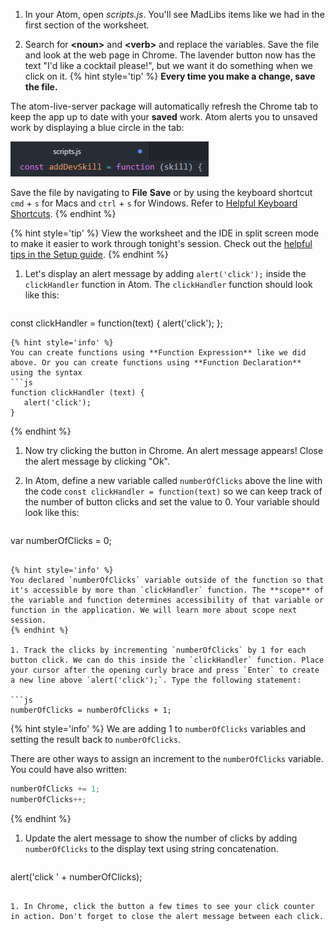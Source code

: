 1. In your Atom, open _scripts.js_. You'll see MadLibs items like we had in the first section of the worksheet. 

1. Search for **&lt;noun>** and **&lt;verb>** and replace the variables. Save the file and look at the web page in Chrome. The lavender button now has the text "I'd like a cocktail please!", but we want it do something when we click on it.
   {% hint style='tip' %}
**Every time you make a change, save the file.** 

The atom-live-server package will automatically refresh the Chrome tab to keep the app up to date with your **saved** work. Atom alerts you to unsaved work by displaying a blue circle in the tab:

![](images/atom-save.png)

Save the file by navigating to **File** <i class="fa fa-long-arrow-right"></i> **Save** or by using the keyboard shortcut `cmd` + `s` for Macs and `ctrl` + `s` for Windows. Refer to [Helpful Keyboard Shortcuts](/references).
   {% endhint %}

   {% hint style='tip' %}
View the worksheet and the IDE in split screen mode to make it easier to work through tonight's session. Check out the [helpful tips in the Setup guide](/setup#tips). 
   {% endhint %}

1. Let's display an alert message by adding `alert('click');` inside the `clickHandler` function in Atom. The `clickHandler` function should look like this:

   ```js
const clickHandler = function(text) {
      alert('click');
};
   ```
   {% hint style='info' %}
You can create functions using **Function Expression** like we did above. Or you can create functions using **Function Declaration** using the syntax 
```js
function clickHandler (text) {
      alert('click');
}
```
   {% endhint %}

1. Now try clicking the button in Chrome. An alert message appears! Close the alert message by clicking "Ok".

1. In Atom, define a new variable called `numberOfClicks` above the line with the code `const clickHandler = function(text)` so we can keep track of the number of button clicks and set the value to 0. Your variable should look like this:

   ```js
var numberOfClicks = 0;
   ```

   {% hint style='info' %}
You declared `numberOfClicks` variable outside of the function so that it's accessible by more than `clickHandler` function. The **scope** of the variable and function determines accessibility of that variable or function in the application. We will learn more about scope next session.
   {% endhint %}

1. Track the clicks by incrementing `numberOfClicks` by 1 for each button click. We can do this inside the `clickHandler` function. Place your cursor after the opening curly brace and press `Enter` to create a new line above `alert('click');`. Type the following statement:

   ```js
numberOfClicks = numberOfClicks + 1;
   ```
   {% hint style='info' %}
We are adding 1 to `numberOfClicks` variables and setting the result back to `numberOfClicks`. 

There are other ways to assign an increment to the `numberOfClicks` variable. You could have also written:
```js
numberOfClicks += 1;
numberOfClicks++;
```
  {% endhint %}   

1. Update the alert message to show the number of clicks by adding `numberOfClicks` to the display text using string concatenation.
   ```js
alert('click ' + numberOfClicks);
   ```

1. In Chrome, click the button a few times to see your click counter in action. Don't forget to close the alert message between each click.


